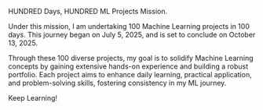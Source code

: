 HUNDRED Days, HUNDRED ML Projects Mission.

Under this mission, I am undertaking 100 Machine Learning projects in 100 days.
This journey began on July 5, 2025, and is set to conclude on October 13, 2025.

Through these 100 diverse projects, my goal is to solidify Machine Learning concepts by gaining extensive hands-on experience and building a robust portfolio. Each project aims to enhance daily learning, practical application, and problem-solving skills, fostering consistency in my ML journey.

Keep Learning! 
